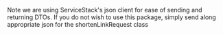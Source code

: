 Note we are using ServiceStack's json client for ease of sending and returning DTOs.  If you do not wish to use this package, simply send along appropriate json for the shortenLinkRequest class
